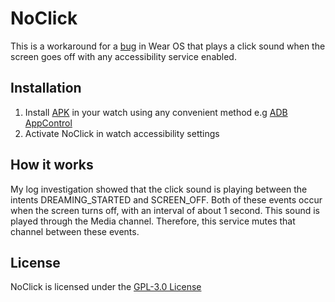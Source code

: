 
# NoClick

This is a workaround for a [bug](https://issuetracker.google.com/issues/246928482?pli=1) in Wear OS that plays a click sound when the screen goes off with any accessibility service enabled.

## Installation

1. Install [APK](https://github.com/gleb64/NoClick/releases) in your watch using any convenient method e.g [ADB AppControl](https://adbappcontrol.com/)
2. Activate NoClick in watch accessibility settings

## How it works

My log investigation showed that the click sound is playing between the intents DREAMING_STARTED and SCREEN_OFF. Both of these events occur when the screen turns off, with an interval of about 1 second. This sound is played through the Media channel. Therefore, this service mutes that channel between these events.

## License

NoClick is licensed under the [GPL-3.0 License](./LICENSE)